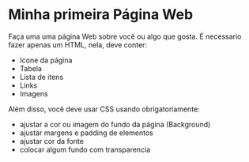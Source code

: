# Minha primeira Página Web

Faça uma uma página Web sobre você ou algo que gosta. É necessario fazer apenas um HTML, nela, deve conter:

- Icone da página
- Tabela
- Lista de itens 
- Links
- Imagens

Além disso, você deve usar CSS usando obrigatoriamente:
- ajustar a cor ou imagem do fundo da página (Background)
- ajustar margens e padding de elementos
- ajustar cor da fonte
- colocar algum fundo com transparencia
